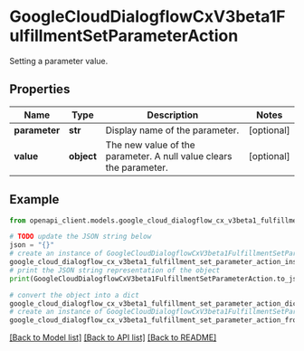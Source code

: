 # GoogleCloudDialogflowCxV3beta1FulfillmentSetParameterAction

Setting a parameter value.

## Properties

Name | Type | Description | Notes
------------ | ------------- | ------------- | -------------
**parameter** | **str** | Display name of the parameter. | [optional] 
**value** | **object** | The new value of the parameter. A null value clears the parameter. | [optional] 

## Example

```python
from openapi_client.models.google_cloud_dialogflow_cx_v3beta1_fulfillment_set_parameter_action import GoogleCloudDialogflowCxV3beta1FulfillmentSetParameterAction

# TODO update the JSON string below
json = "{}"
# create an instance of GoogleCloudDialogflowCxV3beta1FulfillmentSetParameterAction from a JSON string
google_cloud_dialogflow_cx_v3beta1_fulfillment_set_parameter_action_instance = GoogleCloudDialogflowCxV3beta1FulfillmentSetParameterAction.from_json(json)
# print the JSON string representation of the object
print(GoogleCloudDialogflowCxV3beta1FulfillmentSetParameterAction.to_json())

# convert the object into a dict
google_cloud_dialogflow_cx_v3beta1_fulfillment_set_parameter_action_dict = google_cloud_dialogflow_cx_v3beta1_fulfillment_set_parameter_action_instance.to_dict()
# create an instance of GoogleCloudDialogflowCxV3beta1FulfillmentSetParameterAction from a dict
google_cloud_dialogflow_cx_v3beta1_fulfillment_set_parameter_action_from_dict = GoogleCloudDialogflowCxV3beta1FulfillmentSetParameterAction.from_dict(google_cloud_dialogflow_cx_v3beta1_fulfillment_set_parameter_action_dict)
```
[[Back to Model list]](../README.md#documentation-for-models) [[Back to API list]](../README.md#documentation-for-api-endpoints) [[Back to README]](../README.md)


